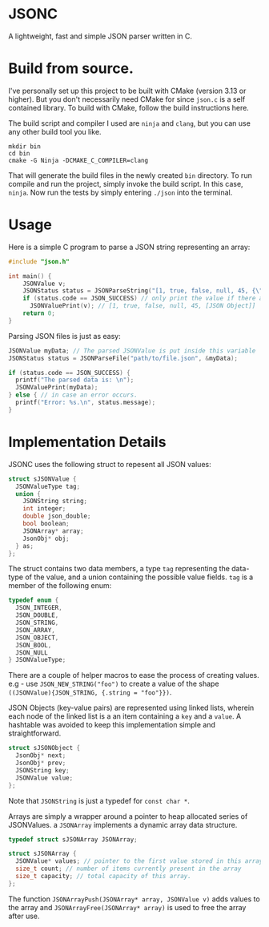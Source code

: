# JSONC

A lightweight, fast and simple JSON parser written in C.

# Build from source.

I've personally set up this project to be built with CMake (version 3.13 or higher). But you don't necessarily need
CMake for since `json.c` is a self contained library. To build with CMake, follow the build instructions here.

The build script and compiler I used are `ninja` and `clang`, but you can use any other build tool you like.

```
mkdir bin
cd bin
cmake -G Ninja -DCMAKE_C_COMPILER=clang
```

That will generate the build files in the newly created `bin` directory.
To run compile and run the project, simply invoke the build script. In this case,
`ninja`. Now run the tests by simply entering `./json` into the terminal.

# Usage

Here is a simple C program to parse a JSON string representing an array:

```cpp
#include "json.h"

int main() {
    JSONValue v;
    JSONStatus status = JSONParseString("[1, true, false, null, 45, {\"foo\": 12.3}]", &v);
    if (status.code == JSON_SUCCESS) // only print the value if there are no syntax errors.
      JSONValuePrint(v); // [1, true, false, null, 45, [JSON Object]]
    return 0;
}

```

Parsing JSON files is just as easy:

```cpp
JSONValue myData; // The parsed JSONValue is put inside this variable
JSONStatus status = JSONParseFile("path/to/file.json", &myData);

if (status.code == JSON_SUCCESS) {
  printf("The parsed data is: \n");
  JSONValuePrint(myData);
} else { // in case an error occurs.
  printf("Error: %s.\n", status.message);
}
```

# Implementation Details

JSONC uses the following struct to repesent all JSON values:

```cpp
struct sJSONValue {
  JSONValueType tag;
  union {
    JSONString string;
    int integer;
    double json_double;
    bool boolean;
    JSONArray* array;
    JsonObj* obj;
  } as;
};
```

The struct contains two data members, a type `tag` representing the data-type of the value, and a union containing
the possible value fields. `tag` is a member of the following enum:

```cpp
typedef enum {
  JSON_INTEGER,
  JSON_DOUBLE,
  JSON_STRING,
  JSON_ARRAY,
  JSON_OBJECT,
  JSON_BOOL,
  JSON_NULL
} JSONValueType;
```

There are a couple of helper macros to ease the process of creating values.
e.g - use `JSON_NEW_STRING("foo")` to create a value of the shape `((JSONValue){JSON_STRING, {.string = "foo"}})`.

JSON Objects (key-value pairs) are represented using linked lists, wherein each node of the
linked list is a an item containing a `key` and a `value`. A hashtable was avoided to keep this implementation
simple and straightforward.

```cpp
struct sJSONObject {
  JsonObj* next;
  JsonObj* prev;
  JSONString key;
  JSONValue value;
};
```

Note that `JSONString` is just a typedef for `const char *`.

Arrays are simply a wrapper around a pointer to heap allocated series of JSONValues.
a `JSONArray` implements a dynamic array data structure.

```cpp
typedef struct sJSONArray JSONArray;

struct sJSONArray {
  JSONValue* values; // pointer to the first value stored in this array.
  size_t count; // number of items currently present in the array
  size_t capacity; // total capacity of this array.
};
```

The function `JSONArrayPush(JSONArray* array, JSONValue v)` adds values to the array
and `JSONArrayFree(JSONArray* array)` is used to free the array after use.
